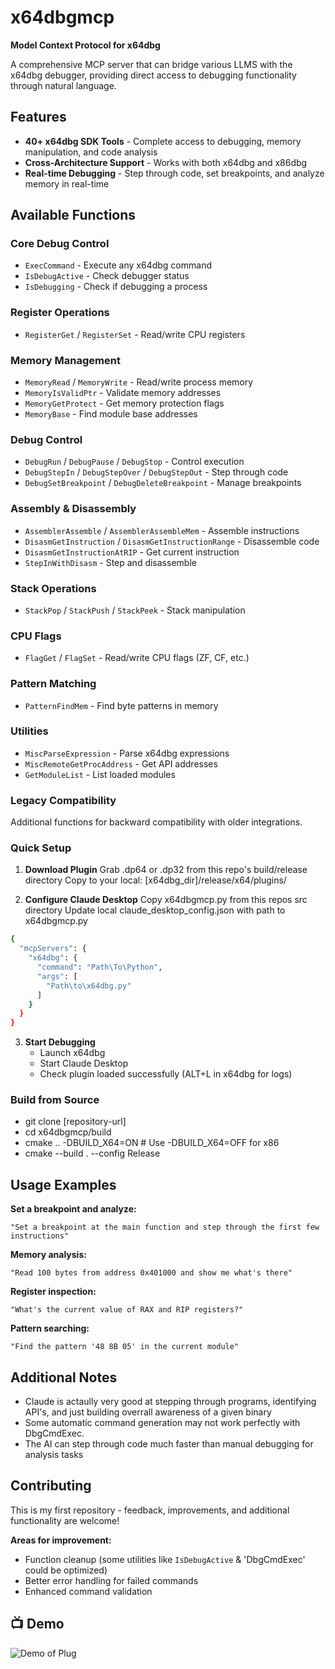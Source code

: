 # x64dbgmcp

**Model Context Protocol for x64dbg**

A comprehensive MCP server that can bridge various LLMS with the x64dbg debugger, providing direct access to debugging functionality through natural language.

## Features

- **40+ x64dbg SDK Tools** - Complete access to debugging, memory manipulation, and code analysis
- **Cross-Architecture Support** - Works with both x64dbg and x86dbg
- **Real-time Debugging** - Step through code, set breakpoints, and analyze memory in real-time

## Available Functions

### Core Debug Control
- `ExecCommand` - Execute any x64dbg command
- `IsDebugActive` - Check debugger status
- `IsDebugging` - Check if debugging a process

### Register Operations
- `RegisterGet` / `RegisterSet` - Read/write CPU registers

### Memory Management
- `MemoryRead` / `MemoryWrite` - Read/write process memory
- `MemoryIsValidPtr` - Validate memory addresses
- `MemoryGetProtect` - Get memory protection flags
- `MemoryBase` - Find module base addresses

### Debug Control
- `DebugRun` / `DebugPause` / `DebugStop` - Control execution
- `DebugStepIn` / `DebugStepOver` / `DebugStepOut` - Step through code
- `DebugSetBreakpoint` / `DebugDeleteBreakpoint` - Manage breakpoints

### Assembly & Disassembly
- `AssemblerAssemble` / `AssemblerAssembleMem` - Assemble instructions
- `DisasmGetInstruction` / `DisasmGetInstructionRange` - Disassemble code
- `DisasmGetInstructionAtRIP` - Get current instruction
- `StepInWithDisasm` - Step and disassemble

### Stack Operations
- `StackPop` / `StackPush` / `StackPeek` - Stack manipulation

### CPU Flags
- `FlagGet` / `FlagSet` - Read/write CPU flags (ZF, CF, etc.)

### Pattern Matching
- `PatternFindMem` - Find byte patterns in memory

### Utilities
- `MiscParseExpression` - Parse x64dbg expressions
- `MiscRemoteGetProcAddress` - Get API addresses
- `GetModuleList` - List loaded modules

### Legacy Compatibility
Additional functions for backward compatibility with older integrations.

### Quick Setup

1. **Download Plugin**
   Grab .dp64 or .dp32 from this repo's build/release directory
   Copy to your local: [x64dbg_dir]/release/x64/plugins/

2. **Configure Claude Desktop**
   Copy x64dbgmcp.py from this repos src directory
   Update local claude_desktop_config.json with path to x64dbgmcp.py
   
```bash
{
  "mcpServers": {
    "x64dbg": {
      "command": "Path\To\Python",
      "args": [
        "Path\to\x64dbg.py"
      ]
    }
  }
}
```
3. **Start Debugging**
   - Launch x64dbg
   - Start Claude Desktop
   - Check plugin loaded successfully (ALT+L in x64dbg for logs)

### Build from Source


- git clone [repository-url]
- cd x64dbgmcp/build
- cmake .. -DBUILD_X64=ON     # Use -DBUILD_X64=OFF for x86
- cmake --build . --config Release


##  Usage Examples

**Set a breakpoint and analyze:**
```
"Set a breakpoint at the main function and step through the first few instructions"
```

**Memory analysis:**
```
"Read 100 bytes from address 0x401000 and show me what's there"
```

**Register inspection:**
```
"What's the current value of RAX and RIP registers?"
```

**Pattern searching:**
```
"Find the pattern '48 8B 05' in the current module"
```

## Additional Notes

- Claude is actaully very good at stepping through programs, identifying API's, and just building overrall awareness of a given    binary
- Some automatic command generation may not work perfectly with DbgCmdExec.
- The AI can step through code much faster than manual debugging for analysis tasks


## Contributing

This is my first repository - feedback, improvements, and additional functionality are welcome!

**Areas for improvement:**
- Function cleanup (some utilities like `IsDebugActive` & 'DbgCmdExec' could be optimized)
- Better error handling for failed commands
- Enhanced command validation

## 📺 Demo
![Demo of Plug](Showcase.gif)

